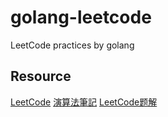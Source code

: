 # golang-leetcode

LeetCode practices by golang

## Resource

[LeetCode](https://leetcode.com)
[演算法筆記](http://www.csie.ntnu.edu.tw/~u91029/)
[LeetCode题解](https://siddontang.gitbooks.io/leetcode-solution/)